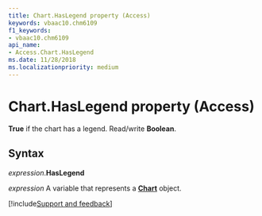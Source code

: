 ```yaml
---
title: Chart.HasLegend property (Access)
keywords: vbaac10.chm6109
f1_keywords:
- vbaac10.chm6109
api_name:
- Access.Chart.HasLegend
ms.date: 11/28/2018
ms.localizationpriority: medium
---
```



# Chart.HasLegend property (Access)

**True** if the chart has a legend. Read/write **Boolean**.


## Syntax

_expression_.**HasLegend**

_expression_ A variable that represents a **[Chart](Access.Chart.md)** object.

[!include[Support and feedback](~/includes/feedback-boilerplate.md)]